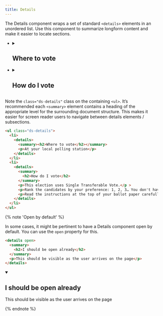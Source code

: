 ```yaml
---
title: Details
---
```


The Details component wraps a set of standard `<details>` elements in an unordered list. Use this component to summarize longform content and make it easier to locate sections.

<div class="ds-scope">
  <ul class="ds-details">
    <li>
      <details>
        <summary><h2>Where to vote</h2></summary>
        <p>At your local polling station</p>
      </details>
    </li>
    <li>
      <details>
        <summary><h2>How do I vote</h2></summary>
        <p>This election uses Single Transferable Vote.</p >
        <p>Rank the candidates by your preference: 1, 2, 3… You don't have to rank all the candidates, but you must at least mark your first choice.</p>
        <p>Read the instructions at the top of your ballot paper carefully.</p>
      </details>
    </li>
  </ul>
</div>

Note the `class="ds-details"` class on the containing `<ul>`. It’s recommended each `<summary>` element contains a heading of the appropriate level for the surrounding document structure. This makes it easier for screen reader users to navigate between details elements / subsections.

```html
<ul class="ds-details">
  <li>
    <details>
      <summary><h2>Where to vote</h2></summary>
      <p>At your local polling station</p>
    </details>
  </li>
  <li>
    <details>
      <summary>
        <h2>How do I vote</h2>
      </summary>
      <p>This election uses Single Transferable Vote.</p >
      <p>Rank the candidates by your preference: 1, 2, 3… You don't have to rank all the candidates, but you must at least mark your first choice.</p>
      <p>Read the instructions at the top of your ballot paper carefully.</p>
    </details>
  </li>
</ul>
```

{% note 'Open by default' %}

In some cases, it might be pertinent to have a Details component open by default. You can use the `open` property for this.

```html
<details open>
  <summary>
    <h2>I should be open already</h2>
  </summary>
  <p>This should be visible as the user arrives on the page</p>
</details>
```

<details open>
  <summary>
    <h2>I should be open already</h2>
  </summary>
  <p>This should be visible as the user arrives on the page</p>
</details>

{% endnote %}
